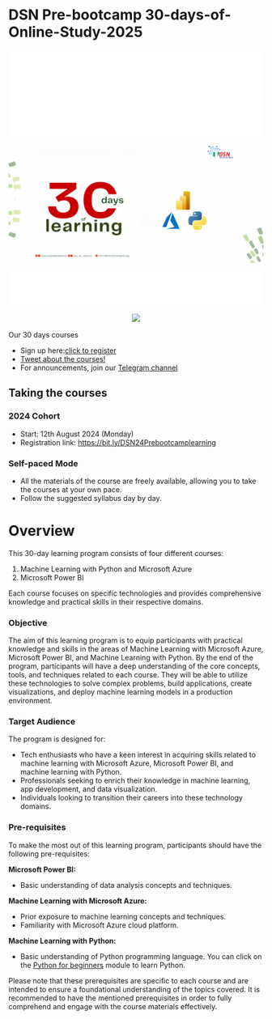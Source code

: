 # DSN Pre-bootcamp 30-days-of-Online-Study-2025

[![Image](https://github.com/Data-Science-Nigeria/DSN-30-days-of-learning-2025/blob/main/images/Community%20Creatives%20to%20upload.pdf%20(44).png)]()


<p align="center">
  <a href="https://bit.ly/DSN24Prebootcamplearning">
    <img src="https://github.com/DataScienceNigeria/DSN-50-days-of-learning-2023/blob/main/images/185755203-17945fd1-6b64-46f2-8377-1011dcb1a444.png?raw=true" height="50" style="max-width: 100%;">
  </a>
</p>

Our 30 days courses
- Sign up here:[click to register](https://t.co/5ayemRWgmE)
- [Tweet about the courses!](https://twitter.com/intent/tweet?text=Join%20the%2030%20Days%20of%20Learning%20organized%20by%20%40dsn_ai_network%20and%20level%20up%20your%20Skills%0A%0ACourses%3A%0AMicrosoft%20Power%20BI%0AMachine%20Learning%20with%20Python%20and%20Azure%0A%0ADon%27t%20miss%20out%20on%20this%20amazing%20opportunity%21%20Register%20here%3A%20bit.ly%2FDSN24Prebootcamplearning%20%2330daysLearning)
- For announcements, join our [Telegram channel](https://t.me/+YvF8TQvmYmRhNjdk)

## Taking the courses

### 2024 Cohort
- Start: 12th August 2024 (Monday)
- Registration link: https://bit.ly/DSN24Prebootcamplearning

### Self-paced Mode

- All the materials of the course are freely available, allowing you to take the courses at your own pace.
- Follow the suggested syllabus day by day.


# Overview

This 30-day learning program consists of four different courses: 

1. Machine Learning with  Python and Microsoft Azure
2. Microsoft Power BI

Each course focuses on specific technologies and provides comprehensive knowledge and practical skills in their respective domains.

### Objective

The aim of this learning program is to equip participants with practical knowledge and skills in the areas of Machine Learning with Microsoft Azure, Microsoft Power BI, and Machine Learning with Python. By the end of the program, participants will have a deep understanding of the core concepts, tools, and techniques related to each course. They will be able to utilize these technologies to solve complex problems, build applications, create visualizations, and deploy machine learning models in a production environment.

### Target Audience

The program is designed for:
- Tech enthusiasts who have a keen interest in acquiring skills related to machine learning with Microsoft Azure, Microsoft Power BI, and machine learning with Python.
- Professionals seeking to enrich their knowledge in machine learning, app development, and data visualization.
- Individuals looking to transition their careers into these technology domains.

### Pre-requisites

To make the most out of this learning program, participants should have the following pre-requisites:

**Microsoft Power BI:**
- Basic understanding of data analysis concepts and techniques.

**Machine Learning with Microsoft Azure:**
- Prior exposure to machine learning concepts and techniques.
- Familiarity with Microsoft Azure cloud platform.

**Machine Learning with Python:**
- Basic understanding of Python programming language. You can click on the [Python for beginners](https://learn.microsoft.com/en-us/training/paths/beginner-python/) module to learn Python.

Please note that these prerequisites are specific to each course and are intended to ensure a foundational understanding of the topics covered. It is recommended to have the mentioned prerequisites in order to fully comprehend and engage with the course materials effectively.




